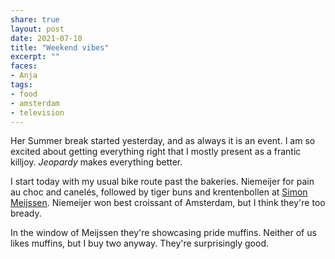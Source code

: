 ```yaml
---
share: true
layout: post
date: 2021-07-10
title: "Weekend vibes"
excerpt: ""
faces: 
- Anja
tags:
- food
- amsterdam
- television
---
```

Her Summer break started yesterday, and as always it is an event. I am so excited about getting everything right that I mostly present as a frantic killjoy. _Jeopardy_ makes everything better.

I start today with my usual bike route past the bakeries. Niemeijer for pain au choc and canelés, followed by tiger buns and krentenbollen at [Simon Meijssen](https://simonmeijssen.nl/). Niemeijer won best croissant of Amsterdam, but I think they're too bready.

In the window of Meijssen they're showcasing pride muffins. Neither of us likes muffins, but I buy two anyway. They're surprisingly good.
